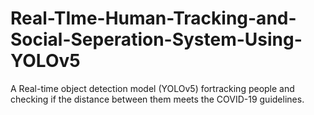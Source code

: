 # Real-TIme-Human-Tracking-and-Social-Seperation-System-Using-YOLOv5
A Real-time object detection model (YOLOv5) fortracking people and checking if the distance between them meets the COVID-19 guidelines.
